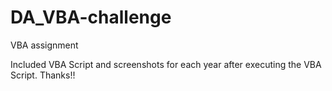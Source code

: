 # DA_VBA-challenge
VBA assignment

Included VBA Script and screenshots for each year after executing the VBA Script.
Thanks!!
